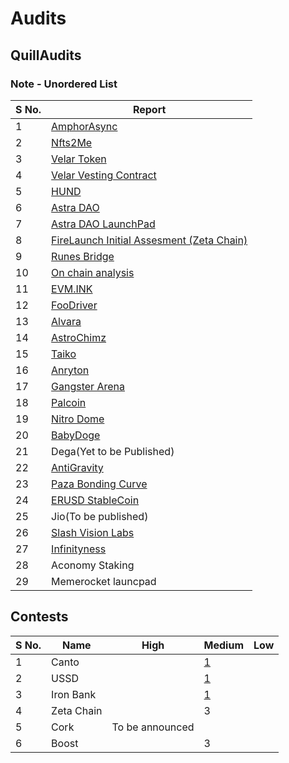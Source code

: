 # Audits

## QuillAudits
### Note - Unordered List
| S No.| Report| 
|---	 |---	   |
|  1 	 |  [AmphorAsync](https://docs.google.com/document/d/1j_V9j-cvTW4bD-8_01fhWbe0CDyT2MNrosWFniYFUTw/edit)|
|  2 	 |  [Nfts2Me](https://github.com/Quillhash/QuillAudit_Reports/blob/master/NFTs2ME%20Smart%20Contract%20Audit%20Report%20-%20QuillAudits.pdf)|
|  3 	 |  [Velar Token](https://github.com/Quillhash/QuillAudit_Reports/blob/master/Velar%20token%20Contract%20Audit%20Report%20-%20QuillAudits.pdf)
|  4   |  [Velar Vesting Contract](https://github.com/Quillhash/QuillAudit_Reports/blob/master/Velar%20Vesting%20Wallet%20Cliff%20Audit%20Report-QuillAudits.pdf)|
|  5   |  [HUND](https://github.com/Quillhash/QuillAudit_Reports/blob/master/HUND%20Smart%20Contract%20Audit%20Report%20-%20QuillAudits.pdf)|
|  6   |  [Astra DAO](https://github.com/Quillhash/QuillAudit_Reports/blob/master/AstraDAO%20Smart%20Contract%20Audit%20Report%20-%20QuillAudits.pdf)|
|  7   |  [Astra DAO LaunchPad](https://github.com/Quillhash/QuillAudit_Reports/blob/master/Astra%20DAO%20LaunchPad%20Contracts%20Audit%20Report%20-%20QuillAudits.pdf)|
|  8   |  [FireLaunch Initial Assesment (Zeta Chain)](https://github.com/Quillhash/QuillAudit_Reports/blob/master/Lite%20Technical%20Due%20Diligence/FireLaunch%20Lite%20Technical%20Assessment%20Report-%20QuillAudits.pdf)|
|  9   |  [Runes Bridge](https://github.com/Quillhash/QuillAudit_Reports/blob/master/Lite%20Technical%20Due%20Diligence/RunesBridge%20Lite%20Technical%20Assessment%20Report%20-%20QuillAudits.pdf)|
|  10  |  [On chain analysis](https://github.com/Quillhash/QuillAudit_Reports/blob/master/Audit%20Forensics/UTR%20Report-QuillAudits.pdf)|
|  11  |  [EVM.INK](https://github.com/Quillhash/QuillAudit_Reports/blob/master/EVM.INK%20Smart%20Contract%20Audit%20Report%20-%20QuillAudits.pdf)|
|  12  |  [FooDriver](https://github.com/Quillhash/QuillAudit_Reports/blob/master/FooDriver%20Smart%20Contract%20Audit%20Report%20-%20QuillAudits.pdf)|
|  13  |  [Alvara](https://github.com/Quillhash/QuillAudit_Reports/blob/master/Alvara%20Smart%20Contracts%20Audit%20Report%20-%20QuillAudits.pdf)|
|  14  |  [AstroChimz](https://github.com/Quillhash/QuillAudit_Reports/blob/master/AstroChimz%20Scenes%20Smart%20Contract%20Audit%20Report%20-%20QuillAudits.pdf)|
|  15  |  [Taiko](https://github.com/Quillhash/QuillAudit_Reports/blob/master/Taiko%20Smart%20Contracts%20Audit%20Report%20-%20QuillAudits.pdf)|
|  16  |  [Anryton](https://github.com/Quillhash/QuillAudit_Reports/blob/master/Anryton%20Smart%20Contract%20Audit%20Report%20-%20QuillAudits.pdf)|
|  17  |  [Gangster Arena](https://github.com/Quillhash/QuillAudit_Reports/blob/master/Gangster%20Arena%20Smart%20Contracts%20Audit%20Report%20-%20QuillAudits.pdf)|
|  18  |  [Palcoin](https://github.com/Quillhash/QuillAudit_Reports/blob/master/Palcoin%20Smart%20Contract%20Audit%20Report%20-%20QuillAudits.pdf)|
|  19  |  [Nitro Dome](https://github.com/Quillhash/QuillAudit_Reports/blob/master/NitroDome%20Smart%20Contract%20Audit%20Report%20-%20QuillAudits.pdf)|
|  20  |  [BabyDoge](https://github.com/Quillhash/QuillAudit_Reports/blob/master/BabyDoge_Deflationary_Swap%2C_MultiToken_Burn_Smart_Contract_Audit.pdf)|        
|  21  |  Dega(Yet to be Published)|
|  22  |  [AntiGravity](https://github.com/Quillhash/QuillAudit_Reports/blob/master/AntiGravity%20Smart%20Contract%20Audit%20Report%20-%20QuillAudits.pdf)|
|  23  |  [Paza Bonding Curve](https://github.com/Quillhash/QuillAudit_Reports/blob/master/ISPZ%20-%20Bonding%20Curve%20Audit%20Report%20-%20QuillAudits.pdf)|
|  24  |  [ERUSD StableCoin](https://github.com/Quillhash/QuillAudit_Reports/blob/master/ERUSD%20Smart%20Contract%20Audit%20Report%20-%20QuillAudits.pdf)|
|  25  |  Jio(To be published) |
|  26  |  [Slash Vision Labs](https://github.com/Quillhash/QuillAudit_Reports/blob/master/SlashVisionLabs%20Smart%20Contract%20Audit%20Report%20-%20QuillAudits.pdf)|
|  27  |  [Infinityness](https://github.com/Quillhash/QuillAudit_Reports/blob/master/Headstarter%20Smart%20Contract%20Audit%20Report%20-%20QuillAudits.pdf)|
|  28  |  Aconomy Staking|
|  29  |  Memerocket launcpad | 


## Contests
| S No.| Name  | High | Medium | Low  |
|---	 |---	   |---   |---     |---   |
|  1   | Canto |      |[1](https://github.com/code-423n4/2023-11-canto-findings/issues/12)|      
|  2   | USSD  |      |[1](https://github.com/sherlock-audit/2023-05-USSD-judging/issues/500)|
|  3   | Iron Bank|   |[1](https://github.com/sherlock-audit/2023-05-ironbank-judging/issues/406)|
|  4   | Zeta Chain| |  3 | |
|  5   | Cork | To be announced |
|  6   | Boost | | 3 | | 






